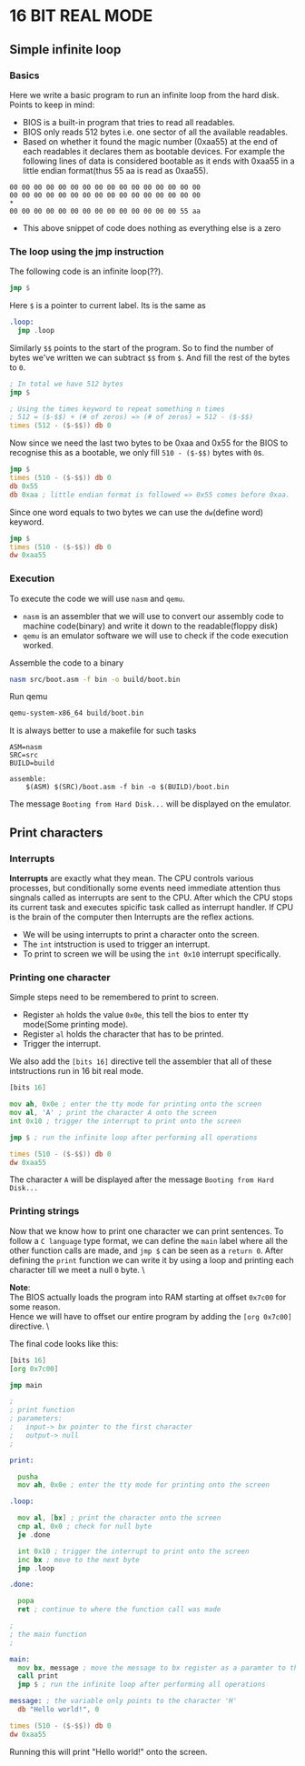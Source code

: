 # 16 BIT REAL MODE
## Simple infinite loop
### Basics
Here we write a basic program to run an infinite loop from the hard disk. 
Points to keep in mind: 
- BIOS is a built-in program that tries to read all readables.
- BIOS only reads 512 bytes i.e. one sector of all the available readables.
- Based on whether it found the magic number (0xaa55) at the end of each readables it declares them as bootable devices. For example the following lines of data is considered bootable as it ends with 0xaa55 in a little endian format(thus 55 aa is read as 0xaa55).
```
00 00 00 00 00 00 00 00 00 00 00 00 00 00 00 00
00 00 00 00 00 00 00 00 00 00 00 00 00 00 00 00
* 
00 00 00 00 00 00 00 00 00 00 00 00 00 00 55 aa
```
- This above snippet of code does nothing as everything else is a zero

### The loop using the jmp instruction 
The following code is an infinite loop(??).
```asm
jmp $
```
Here `$` is a pointer to current label. Its is the same as 
```asm
.loop:
  jmp .loop
```
Similarly `$$` points to the start of the program. So to find the number of bytes we've written we can subtract `$$` from `$`. And fill the rest of the bytes to `0`.

```asm
; In total we have 512 bytes
jmp $

; Using the times keyword to repeat something n times
; 512 = ($-$$) + (# of zeros) => (# of zeros) = 512 - ($-$$)
times (512 - ($-$$)) db 0
```

Now since we need the last two bytes to be 0xaa and 0x55 for the BIOS to recognise this as a 
bootable, we only fill `510 - ($-$$)` bytes with `0`s.
```asm
jmp $
times (510 - ($-$$)) db 0
db 0x55
db 0xaa ; little endian format is followed => 0x55 comes before 0xaa.
```

Since one word equals to two bytes we can use the `dw`(define word) keyword.
```asm
jmp $
times (510 - ($-$$)) db 0
dw 0xaa55
```

### Execution
To execute the code we will use `nasm` and `qemu`.
- `nasm` is an assembler that we will use to convert our assembly code to machine code(binary) and write it down to the readable(floppy disk)
- `qemu` is an emulator software we will use to check if the code execution worked.

Assemble the code to a binary
```bash
nasm src/boot.asm -f bin -o build/boot.bin
```

Run qemu
```bash
qemu-system-x86_64 build/boot.bin
```

It is always better to use a makefile for such tasks
```make
ASM=nasm
SRC=src
BUILD=build

assemble:
	$(ASM) $(SRC)/boot.asm -f bin -o $(BUILD)/boot.bin
```
The message `Booting from Hard Disk...` will be displayed on the emulator.

## Print characters
### Interrupts
**Interrupts** are exactly what they mean. 
The CPU controls various processes, but conditionally some events need immediate attention 
thus singnals called as interrupts are sent to the CPU. After which the CPU stops its current 
task and executes spicific task called as interrupt handler.
If CPU is the brain of the computer then Interrupts are the reflex actions.

- We will be using interrupts to print a character onto the screen.
- The `int` intstruction is used to trigger an interrupt.
- To print to screen we will be using the `int 0x10` interrupt specifically.

### Printing one character
Simple steps need to be remembered to print to screen.
- Register `ah` holds the value `0x0e`, this tell the bios to enter tty mode(Some printing mode).
- Register `al` holds the character that has to be printed.
- Trigger the interrupt.

We also add the `[bits 16]` directive tell the assembler that all of these intstructions run in 
16 bit real mode.

```asm
[bits 16]

mov ah, 0x0e ; enter the tty mode for printing onto the screen
mov al, 'A' ; print the character A onto the screen
int 0x10 ; trigger the interrupt to print onto the screen

jmp $ ; run the infinite loop after performing all operations

times (510 - ($-$$)) db 0
dw 0xaa55
```

The character `A` will be displayed after the message `Booting from Hard Disk...`

### Printing strings
Now that we know how to print one character we can print sentences.
To follow a `C language` type format, 
we can define the `main` label where all the other function calls are made, and `jmp $` 
can be seen as a `return 0`.
After defining the `print` function we can write it by using a loop and printing each character
till we meet a null `0` byte. \

**Note**: \
The BIOS actually loads the program into RAM starting at offset `0x7c00` for some reason. \
Hence we will have to offset our entire program by adding the `[org 0x7c00]` directive. \

The final code looks like this:

```asm
[bits 16]
[org 0x7c00]

jmp main

;
; print function
; parameters:
;   input-> bx pointer to the first character
;   output-> null
;

print:

  pusha
  mov ah, 0x0e ; enter the tty mode for printing onto the screen

.loop:

  mov al, [bx] ; print the character onto the screen
  cmp al, 0x0 ; check for null byte
  je .done

  int 0x10 ; trigger the interrupt to print onto the screen
  inc bx ; move to the next byte 
  jmp .loop

.done:

  popa
  ret ; continue to where the function call was made

;
; the main function 
;

main:
  mov bx, message ; move the message to bx register as a paramter to the print function
  call print 
  jmp $ ; run the infinite loop after performing all operations

message: ; the variable only points to the character 'H'
  db "Hello world!", 0

times (510 - ($-$$)) db 0
dw 0xaa55
```
Running this will print "Hello world!" onto the screen.


